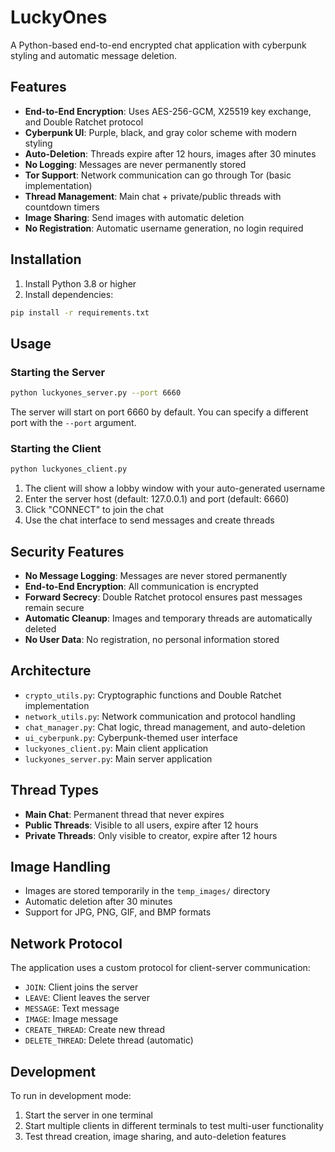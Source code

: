 # LuckyOnes
A Python-based end-to-end encrypted chat application with cyberpunk styling and automatic message deletion.

## Features

- **End-to-End Encryption**: Uses AES-256-GCM, X25519 key exchange, and Double Ratchet protocol
- **Cyberpunk UI**: Purple, black, and gray color scheme with modern styling
- **Auto-Deletion**: Threads expire after 12 hours, images after 30 minutes
- **No Logging**: Messages are never permanently stored
- **Tor Support**: Network communication can go through Tor (basic implementation)
- **Thread Management**: Main chat + private/public threads with countdown timers
- **Image Sharing**: Send images with automatic deletion
- **No Registration**: Automatic username generation, no login required

## Installation

1. Install Python 3.8 or higher
2. Install dependencies:
```bash
pip install -r requirements.txt
```

## Usage

### Starting the Server

```bash
python luckyones_server.py --port 6660
```

The server will start on port 6660 by default. You can specify a different port with the `--port` argument.

### Starting the Client

```bash
python luckyones_client.py
```

1. The client will show a lobby window with your auto-generated username
2. Enter the server host (default: 127.0.0.1) and port (default: 6660)
3. Click "CONNECT" to join the chat
4. Use the chat interface to send messages and create threads

## Security Features

- **No Message Logging**: Messages are never stored permanently
- **End-to-End Encryption**: All communication is encrypted
- **Forward Secrecy**: Double Ratchet protocol ensures past messages remain secure
- **Automatic Cleanup**: Images and temporary threads are automatically deleted
- **No User Data**: No registration, no personal information stored

## Architecture

- `crypto_utils.py`: Cryptographic functions and Double Ratchet implementation
- `network_utils.py`: Network communication and protocol handling
- `chat_manager.py`: Chat logic, thread management, and auto-deletion
- `ui_cyberpunk.py`: Cyberpunk-themed user interface
- `luckyones_client.py`: Main client application
- `luckyones_server.py`: Main server application

## Thread Types

- **Main Chat**: Permanent thread that never expires
- **Public Threads**: Visible to all users, expire after 12 hours
- **Private Threads**: Only visible to creator, expire after 12 hours

## Image Handling

- Images are stored temporarily in the `temp_images/` directory
- Automatic deletion after 30 minutes
- Support for JPG, PNG, GIF, and BMP formats

## Network Protocol

The application uses a custom protocol for client-server communication:

- `JOIN`: Client joins the server
- `LEAVE`: Client leaves the server
- `MESSAGE`: Text message
- `IMAGE`: Image message
- `CREATE_THREAD`: Create new thread
- `DELETE_THREAD`: Delete thread (automatic)

## Development

To run in development mode:

1. Start the server in one terminal
2. Start multiple clients in different terminals to test multi-user functionality
3. Test thread creation, image sharing, and auto-deletion features
